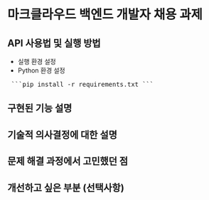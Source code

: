# 마크클라우드 백엔드 개발자 채용 과제

## API 사용법 및 실행 방법
  - 실행 환경 설정
  - Python 환경 설정

<pre> ```pip install -r requirements.txt ``` </pre>

## 구현된 기능 설명
## 기술적 의사결정에 대한 설명
## 문제 해결 과정에서 고민했던 점
## 개선하고 싶은 부분 (선택사항)
